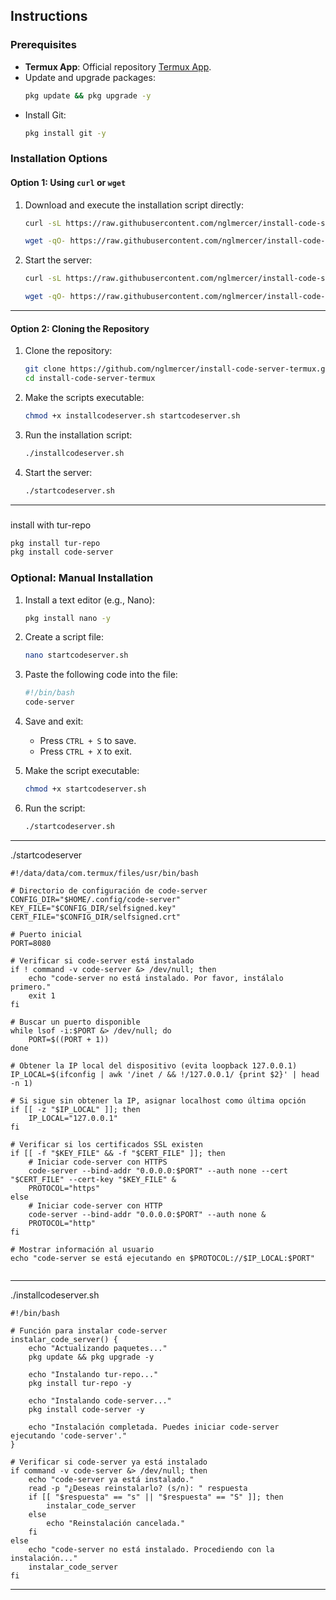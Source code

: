 ## **Instructions**

### Prerequisites
- **Termux App**: Official repository [Termux App](https://github.com/termux/termux-app).
- Update and upgrade packages:
  ```bash
  pkg update && pkg upgrade -y
  ```
- Install Git:
  ```bash
  pkg install git -y
  ```


### Installation Options

#### **Option 1: Using `curl` or `wget`**
1. Download and execute the installation script directly:
   ```bash
   curl -sL https://raw.githubusercontent.com/nglmercer/install-code-server-termux/main/installcodeserver.sh | bash

   wget -qO- https://raw.githubusercontent.com/nglmercer/install-code-server-termux/main/installcodeserver.sh | bash
   ```

2. Start the server:
   ```bash
   curl -sL https://raw.githubusercontent.com/nglmercer/install-code-server-termux/main/startcodeserver.sh | bash

   wget -qO- https://raw.githubusercontent.com/nglmercer/install-code-server-termux/main/startcodeserver.sh | bash
   ```

---

#### **Option 2: Cloning the Repository**
1. Clone the repository:
   ```bash
   git clone https://github.com/nglmercer/install-code-server-termux.git
   cd install-code-server-termux
   ```

2. Make the scripts executable:
   ```bash
   chmod +x installcodeserver.sh startcodeserver.sh
   ```

3. Run the installation script:
   ```bash
   ./installcodeserver.sh
   ```

4. Start the server:
   ```bash
   ./startcodeserver.sh
   ```

---
###
install with tur-repo
```bash
pkg install tur-repo
pkg install code-server
```

### Optional: Manual Installation
1. Install a text editor (e.g., Nano):
   ```bash
   pkg install nano -y
   ```

2. Create a script file:
   ```bash
   nano startcodeserver.sh
   ```

3. Paste the following code into the file:
   ```bash
   #!/bin/bash
   code-server
   ```

4. Save and exit:
   - Press `CTRL + S` to save.
   - Press `CTRL + X` to exit.

5. Make the script executable:
   ```bash
   chmod +x startcodeserver.sh
   ```

6. Run the script:
   ```bash
   ./startcodeserver.sh
   ```

---
./startcodeserver
```
#!/data/data/com.termux/files/usr/bin/bash

# Directorio de configuración de code-server
CONFIG_DIR="$HOME/.config/code-server"
KEY_FILE="$CONFIG_DIR/selfsigned.key"
CERT_FILE="$CONFIG_DIR/selfsigned.crt"

# Puerto inicial
PORT=8080

# Verificar si code-server está instalado
if ! command -v code-server &> /dev/null; then
    echo "code-server no está instalado. Por favor, instálalo primero."
    exit 1
fi

# Buscar un puerto disponible
while lsof -i:$PORT &> /dev/null; do
    PORT=$((PORT + 1))
done

# Obtener la IP local del dispositivo (evita loopback 127.0.0.1)
IP_LOCAL=$(ifconfig | awk '/inet / && !/127.0.0.1/ {print $2}' | head -n 1)

# Si sigue sin obtener la IP, asignar localhost como última opción
if [[ -z "$IP_LOCAL" ]]; then
    IP_LOCAL="127.0.0.1"
fi

# Verificar si los certificados SSL existen
if [[ -f "$KEY_FILE" && -f "$CERT_FILE" ]]; then
    # Iniciar code-server con HTTPS
    code-server --bind-addr "0.0.0.0:$PORT" --auth none --cert "$CERT_FILE" --cert-key "$KEY_FILE" &
    PROTOCOL="https"
else
    # Iniciar code-server con HTTP
    code-server --bind-addr "0.0.0.0:$PORT" --auth none &
    PROTOCOL="http"
fi

# Mostrar información al usuario
echo "code-server se está ejecutando en $PROTOCOL://$IP_LOCAL:$PORT"


```
----
./installcodeserver.sh
```
#!/bin/bash

# Función para instalar code-server
instalar_code_server() {
    echo "Actualizando paquetes..."
    pkg update && pkg upgrade -y

    echo "Instalando tur-repo..."
    pkg install tur-repo -y

    echo "Instalando code-server..."
    pkg install code-server -y

    echo "Instalación completada. Puedes iniciar code-server ejecutando 'code-server'."
}

# Verificar si code-server ya está instalado
if command -v code-server &> /dev/null; then
    echo "code-server ya está instalado."
    read -p "¿Deseas reinstalarlo? (s/n): " respuesta
    if [[ "$respuesta" == "s" || "$respuesta" == "S" ]]; then
        instalar_code_server
    else
        echo "Reinstalación cancelada."
    fi
else
    echo "code-server no está instalado. Procediendo con la instalación..."
    instalar_code_server
fi
```
---

